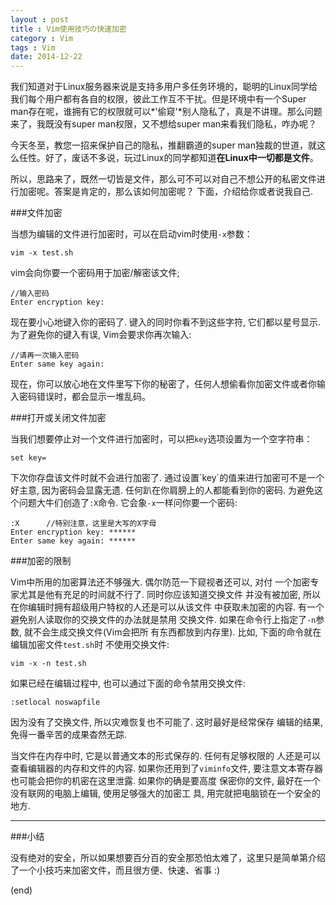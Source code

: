 ```yaml
---
layout : post
title : Vim使用技巧の快速加密
category : Vim
tags : Vim
date: 2014-12-22
---
```

我们知道对于Linux服务器来说是支持多用户多任务环境的，聪明的Linux同学给我们每个用户都有各自的权限，彼此工作互不干扰。但是环境中有一个Super man存在呢，谁拥有它的权限就可以*'偷窥'*别人隐私了，真是不讲理。那么问题来了，我既没有super man权限，又不想给super man来看我们隐私，咋办呢？

今天冬至，教您一招来保护自己的隐私，推翻霸道的super man独裁的世道，就这么任性。好了，废话不多说，玩过Linux的同学都知道**在Linux中一切都是文件**。

<!--more-->

所以，思路来了，既然一切皆是文件，那么可不可以对自己不想公开的私密文件进行加密呢。答案是肯定的，那么该如何加密呢？ 下面，介绍给你或者说我自己.

###文件加密

当想为编辑的文件进行加密时，可以在启动vim时使用`-x`参数：

	vim -x test.sh

vim会向你要一个密码用于加密/解密该文件;

	//输入密码
	Enter encryption key:

现在要小心地键入你的密码了. 键入的同时你看不到这些字符, 它们都以星号显示. 为了避免你的键入有误, Vim会要求你再次输入:

	//请再一次输入密码
	Enter same key again:

现在，你可以放心地在文件里写下你的秘密了，任何人想偷看你加密文件或者你输入密码错误时，都会显示一堆乱码。

###打开或关闭文件加密

当我们想要停止对一个文件进行加密时，可以把`key`选项设置为一个空字符串：

	set key=

下次你存盘该文件时就不会进行加密了. 通过设置´key´的值来进行加密可不是一个好主意, 因为密码会显露无遗. 任何趴在你肩膀上的人都能看到你的密码. 为避免这个问题大牛们创造了`:X`命令. 它会象`-x`一样问你要一个密码:

	:X		//特别注意，这里是大写的X字母
	Enter encryption key: ******
	Enter same key again: ******

###加密的限制

Vim中所用的加密算法还不够强大. 偶尔防范一下窥视者还可以, 对付
一个加密专家尤其是他有充足的时间就不行了. 同时你应该知道交换文件
并没有被加密, 所以在你编辑时拥有超级用户特权的人还是可以从该文件
中获取未加密的内容. 有一个避免别人读取你的交换文件的办法就是禁用
交换文件. 如果在命令行上指定了`-n`参数, 就不会生成交换文件(Vim会把所
有东西都放到内存里). 比如, 下面的命令就在编辑加密文件`test.sh`时
不使用交换文件:

	vim -x -n test.sh

如果已经在编辑过程中, 也可以通过下面的命令禁用交换文件:

	:setlocal noswapfile

因为没有了交换文件, 所以灾难恢复也不可能了. 这时最好是经常保存
编辑的结果, 免得一番辛苦的成果杳然无踪.

当文件在内存中时, 它是以普通文本的形式保存的. 任何有足够权限的
人还是可以查看编辑器的内存和文件的内容. 如果你还用到了`viminfo`文件,
要注意文本寄存器也可能会把你的机密在这里泄露. 如果你的确是要高度
保密你的文件, 最好在一个没有联网的电脑上编辑, 使用足够强大的加密工
具, 用完就把电脑锁在一个安全的地方.

---

###小结

没有绝对的安全，所以如果想要百分百的安全那恐怕太难了，这里只是简单第介绍了一个小技巧来加密文件，而且很方便、快速、省事 :)

(end)